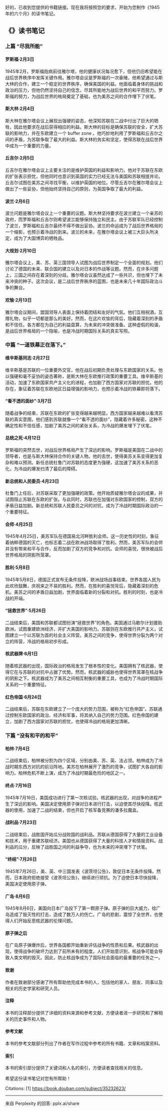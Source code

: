好的，已收到您提供的书籍链接。现在我将按照您的要求，开始为您制作《1945年的六个月》的读书笔记。

## 《》读书笔记

### 上篇 “尽我所能”

#### 罗斯福·2月3日

1945年2月，罗斯福抱病前往雅尔塔，他的健康状况每况愈下，但他仍旧希望能在战后世界秩序中发挥关键作用。雅尔塔会议是罗斯福的一次豪赌，他希望通过与斯大林的合作，建立一个稳定的世界秩序，确保美国的利益。他面临着身体的挑战和政治的压力，但他仍然坚持自己的信念，尽其所能地为战后世界的和平而努力。罗斯福的努力，为战后世界的格局奠定了基础，也为美苏之间的合作埋下了伏笔。

#### 斯大林·2月4日

斯大林在雅尔塔会议上展现出强硬的姿态，他深知苏联在二战中付出了巨大的牺牲，因此他要求在战后获得相应的利益。斯大林的目标是确保苏联的安全，扩大苏联的影响力，并在东欧建立一个 buffer zone 。他巧妙地利用了罗斯福和丘吉尔之间的矛盾，为苏联争取了最大的利益。斯大林的务实和坚定，使得苏联在战后世界中成为一个重要的力量。

#### 丘吉尔·2月5日

丘吉尔在雅尔塔会议上主要关注的是维护英国的利益和影响力。他对于苏联在东欧的扩张表示担忧，但他同时也意识到英国的实力已经无法与美国和苏联相提并论。丘吉尔试图在美苏之间寻找平衡，以维护英国的地位。尽管丘吉尔在雅尔塔会议上做出了一些妥协，但他始终坚持自己的原则，为英国争取了最大的利益。

#### 波兰·2月6日

波兰问题是雅尔塔会议上一个重要的议题。斯大林坚持要求在波兰建立一个亲苏的政府，而罗斯福和丘吉尔则希望波兰能够保持独立和民主。由于苏联军队已经控制了波兰，罗斯福和丘吉尔最终不得不做出妥协。波兰的命运成为了战后世界格局的一个缩影，也预示着冷战的到来。波兰的未来，在雅尔塔会议上被三大巨头所决定，成为了大国博弈的牺牲品。

#### 大规划·2月10日

雅尔塔会议上，美、苏、英三国领导人试图为战后世界制定一个全面的规划。他们讨论了德国的未来、联合国的建立以及对日本的作战等议题。然而，在许多问题上，三国之间存在着深刻的分歧。雅尔塔会议虽然达成了一些共识，但也埋下了未来冲突的种子。这次会议，是二战后世界秩序的蓝图，也是未来几十年国际政治斗争的舞台。

#### 欢愉·2月13日

雅尔塔会议期间，盟国领导人表面上保持着团结和友好的气氛。他们互相祝酒，互赠礼物，似乎一切都是那么的美好。然而，在这片欢愉的背后，隐藏着深刻的矛盾和不信任。各方都在为自己的利益盘算，为未来的冲突做准备。这种虚假的和谐，是战后世界格局的一个隐喻，也是冷战时期国际关系的真实写照。

### 中篇 “一道铁幕正在落下。”

#### 维辛斯基同志·2月27日

维辛斯基是苏联的一位重要外交官，他在战后初期负责处理与东欧国家的关系。他以强硬和毫不妥协的姿态著称，是斯大林在东欧推行政策的重要工具。维辛斯基的活动，加速了东欧国家共产主义化的进程，也加剧了西方国家对苏联的担忧。他的存在，象征着苏联在东欧地区日益增强的影响力，也预示着冷战的铁幕即将落下。

#### “看不透的面纱”·3月7日

随着战争的结束，苏联在东欧的扩张变得越来越明显。西方国家越来越难以看清苏联的真实意图，他们感到苏联就像一个“看不透的面纱”，隐藏着许多秘密。这种不确定性和不信任感，加剧了美苏之间的紧张关系，为冷战的爆发埋下了伏笔。

#### 总统之死·4月12日

罗斯福的突然去世，对战后世界格局产生了深远的影响。罗斯福是美国在二战中的领导者，也是与斯大林保持合作的关键人物。他的去世，使得美苏关系变得更加复杂和难以预测。新任总统杜鲁门对苏联的态度更为强硬，这加速了美苏关系的恶化，为冷战的爆发扫清了最后的障碍。

#### 新总统和人民委员·4月23日

杜鲁门上任后，对苏联采取了更加强硬的政策。他开始质疑雅尔塔会议的成果，并试图阻止苏联在东欧的扩张。与此同时，苏联也在加强对东欧国家的控制，双方的矛盾日益加剧。新总统和苏联人民委员之间的对抗，成为了冷战时期国际政治的一个重要特征。

#### 会师·4月25日

1945年4月25日，美苏军队在德国易北河畔胜利会师。这一历史性的时刻，象征着纳粹德国的灭亡，也标志着二战在欧洲战场取得了胜利。然而，美苏军队的会师并没有带来和平与合作，反而加剧了双方的竞争和对抗。会师的喜悦，很快被战后世界格局的阴影所笼罩。

#### 胜利·5月8日

1945年5月8日，德国正式宣布无条件投降，欧洲战场战事结束。世界各国人民为此欢欣鼓舞，庆祝来之不易的胜利。然而，在胜利的喜悦背后，隐藏着深刻的危机。美苏之间的矛盾日益加剧，世界面临着新的分裂和对抗。胜利的时刻，也是冷战的开端。

#### “拯救世界”·5月26日

二战结束后，美国和苏联都试图扮演“拯救世界”的角色。美国通过马歇尔计划援助欧洲，试图重建欧洲经济，并扩大美国的影响力。苏联则在东欧推行共产主义，试图建立一个以苏联为首的社会主义阵营。美苏之间的竞争，使得世界分裂为两个对立的阵营，冷战的格局初步形成。

#### 核武器牌·6月1日

随着核武器的出现，国际政治的格局发生了根本性的变化。美国拥有了核武器，使得它在与苏联的对抗中占据了优势。然而，核武器的威胁也使得世界笼罩在核战争的阴影之下。核武器成为了美苏之间相互制衡的重要工具，也成为了冷战时期国际关系的一个重要特征。

#### 红色帝国·6月24日

二战结束后，苏联在东欧建立了一个庞大的势力范围，被称为“红色帝国”。苏联通过控制东欧国家的政治、经济和军事，将其纳入自己的势力范围。红色帝国的建立，加剧了西方国家对苏联的担忧，也使得冷战的格局更加清晰。

### 下篇 “没有和平的和平”

#### 柏林·7月4日

二战结束后，柏林被分割为四个区域，分别由美、苏、英、法占领。柏林成为了冷战时期东西方对抗的前沿阵地。美苏在柏林展开了激烈的竞争，试图扩大各自的影响力。柏林危机不断上演，成为了冷战时期最危险的地区之一。

#### 终点·7月16日

1945年7月16日，美国成功进行了第一次核试验。核武器的出现，对战争的进程产生了深远的影响。美国决定使用原子弹对日本进行打击，以迫使其尽快投降。核武器的使用，加速了二战的结束，但也开启了核军备竞赛的潘多拉魔盒。

#### 战利品·7月23日

二战结束后，战胜国开始瓜分战败国的战利品。苏联从德国获得了大量的工业设备和技术，用于重建苏联经济。美国也从德国获得了大量的科技人才和情报资料。战利品的瓜分，反映了战胜国之间的利益争夺，也为未来的冲突埋下了伏笔。

#### “终结”·7月26日

1945年7月26日，美、英、中三国发表《波茨坦公告》，敦促日本无条件投降。然而，日本政府拒绝接受《波茨坦公告》，继续进行顽抗。为了迫使日本尽快投降，美国决定使用原子弹。

#### 广岛·8月6日

1945年8月6日，美国向日本广岛投下了第一颗原子弹。原子弹的巨大威力，给广岛造成了毁灭性的打击，造成了数万人的伤亡。广岛的悲剧，震惊了全世界，也使得人们开始反思核武器的伦理问题。

#### 原子弹之后

在广岛原子弹爆炸后，世界各国都开始重新评估战争的性质和后果。核武器的出现，使得战争的破坏力达到了前所未有的程度。人们开始意识到，核战争可能会导致人类文明的毁灭。因此，防止核战争成为了国际社会面临的最重要的任务之一。

#### 致谢

作者在致谢部分感谢了所有帮助他完成本书的人，包括他的家人、朋友、同事以及相关的历史学家和研究人员。

#### 注释

本书的注释部分提供了详细的资料来源和参考文献，方便读者进一步研究和了解相关的历史事件和人物。

#### 参考文献

本书的参考文献部分列出了作者在写作过程中参考的所有书籍、文章和档案资料。

#### 索引

本书的索引部分提供了关键词和人名的索引，方便读者查找相关的信息。

希望这份读书笔记对您有所帮助！

Citations:
[1] https://book.douban.com/subject/35232623/

---
来自 Perplexity 的回答: pplx.ai/share